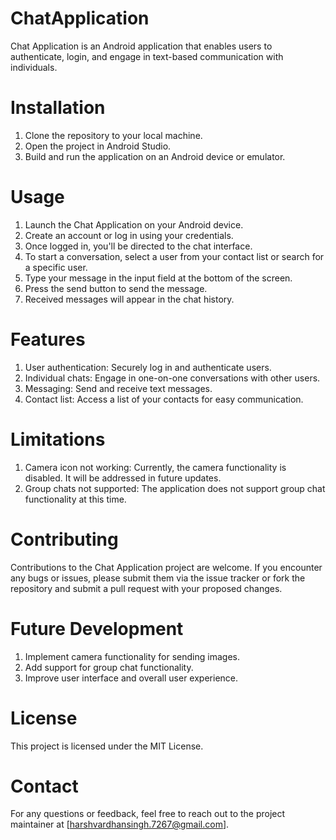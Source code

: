 # ChatApplication
Chat Application is an Android application that enables users to authenticate, login, and engage in text-based communication with individuals.

# Installation
1. Clone the repository to your local machine.
2. Open the project in Android Studio.
3. Build and run the application on an Android device or emulator.

# Usage
1. Launch the Chat Application on your Android device.
2. Create an account or log in using your credentials.
3. Once logged in, you'll be directed to the chat interface.
4. To start a conversation, select a user from your contact list or search for a specific user.
5. Type your message in the input field at the bottom of the screen.
6. Press the send button to send the message.
7. Received messages will appear in the chat history.

# Features
1. User authentication: Securely log in and authenticate users.
2. Individual chats: Engage in one-on-one conversations with other users.
3. Messaging: Send and receive text messages.
4. Contact list: Access a list of your contacts for easy communication.

# Limitations
1. Camera icon not working: Currently, the camera functionality is disabled. It will be addressed in future updates.
2. Group chats not supported: The application does not support group chat functionality at this time.

# Contributing
Contributions to the Chat Application project are welcome. If you encounter any bugs or issues, please submit them via the issue tracker or fork the repository and submit a pull request with your proposed changes.

# Future Development
1. Implement camera functionality for sending images.
2. Add support for group chat functionality.
3. Improve user interface and overall user experience.

# License
This project is licensed under the MIT License.

# Contact
For any questions or feedback, feel free to reach out to the project maintainer at [harshvardhansingh.7267@gmail.com].
